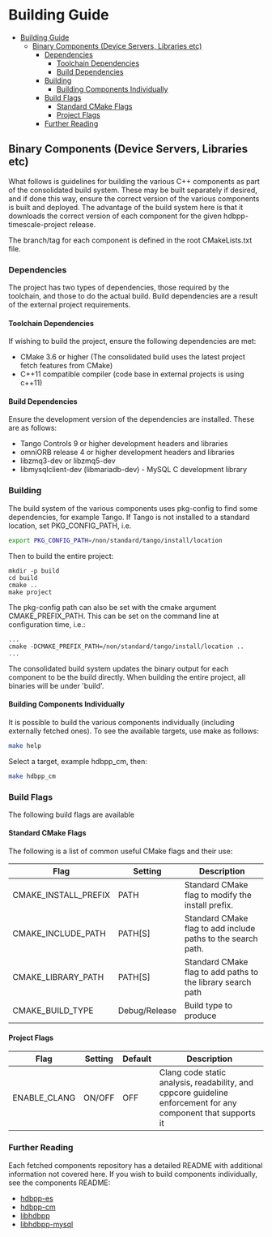 # Building Guide

- [Building Guide](#Building-Guide)
  - [Binary Components (Device Servers, Libraries etc)](#Binary-Components-Device-Servers-Libraries-etc)
    - [Dependencies](#Dependencies)
      - [Toolchain Dependencies](#Toolchain-Dependencies)
      - [Build Dependencies](#Build-Dependencies)
    - [Building](#Building)
      - [Building Components Individually](#Building-Components-Individually)
    - [Build Flags](#Build-Flags)
      - [Standard CMake Flags](#Standard-CMake-Flags)
      - [Project Flags](#Project-Flags)
    - [Further Reading](#Further-Reading)

## Binary Components (Device Servers, Libraries etc)

What follows is guidelines for building the various C++ components as part of the consolidated build system. These may be built separately if desired, and if done this way, ensure the correct version of the various components is built and deployed. The advantage of the build system here is that it downloads the correct version of each component for the given hdbpp-timescale-project release.

The branch/tag for each component is defined in the root CMakeLists.txt file.

### Dependencies

The project has two types of dependencies, those required by the toolchain, and those to do the actual build. Build dependencies are a result of the external project requirements.

#### Toolchain Dependencies

If wishing to build the project, ensure the following dependencies are met:

- CMake 3.6 or higher (The consolidated build uses the latest project fetch features from CMake)
- C++11 compatible compiler (code base in external projects is using c++11)

#### Build Dependencies

Ensure the development version of the dependencies are installed. These are as follows:

- Tango Controls 9 or higher development headers and libraries
- omniORB release 4 or higher development headers and libraries
- libzmq3-dev or libzmq5-dev
- libmysqlclient-dev (libmariadb-dev) - MySQL C development library

### Building

The build system of the various components uses pkg-config to find some dependencies, for example Tango. If Tango is not installed to a standard location, set PKG_CONFIG_PATH, i.e.

```bash
export PKG_CONFIG_PATH=/non/standard/tango/install/location
```

Then to build the entire project:

```
mkdir -p build
cd build
cmake ..
make project
```

The pkg-config path can also be set with the cmake argument CMAKE_PREFIX_PATH. This can be set on the command line at configuration time, i.e.:

```
...
cmake -DCMAKE_PREFIX_PATH=/non/standard/tango/install/location ..
...
```

The consolidated build system updates the binary output for each component to be the build directly. When building the entire project, all binaries will be under 'build'.

#### Building Components Individually

It is possible to build the various components individually (including externally fetched ones). To see the available targets, use make as follows:

```bash
make help
```

Select a target, example hdbpp_cm, then:

```bash
make hdbpp_cm
```

### Build Flags

The following build flags are available

#### Standard CMake Flags

The following is a list of common useful CMake flags and their use:

| Flag | Setting | Description |
|------|-----|-----|
| CMAKE_INSTALL_PREFIX | PATH | Standard CMake flag to modify the install prefix. |
| CMAKE_INCLUDE_PATH | PATH[S] | Standard CMake flag to add include paths to the search path. |
| CMAKE_LIBRARY_PATH | PATH[S] | Standard CMake flag to add paths to the library search path |
| CMAKE_BUILD_TYPE | Debug/Release | Build type to produce |

#### Project Flags

| Flag | Setting | Default | Description |
|------|-----|-----|-----|
| ENABLE_CLANG | ON/OFF | OFF | Clang code static analysis, readability, and cppcore guideline enforcement for any component that supports it|

### Further Reading

Each fetched components repository has a detailed README with additional information not covered here. If you wish to build components individually, see the components README:

- [hdbpp-es](https://github.com/tango-controls-hdbpp/hdbpp-es)
- [hdbpp-cm](https://github.com/tango-controls-hdbpp/hdbpp-cm)
- [libhdbpp](https://github.com/tango-controls-hdbpp/libhdbpp)
- [libhdbpp-mysql](https://github.com/tango-controls-hdbpp/libhdbpp-mysql)


